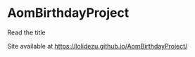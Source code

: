 # AomBirthdayProject
Read the title

Site available at https://lolidezu.github.io/AomBirthdayProject/
